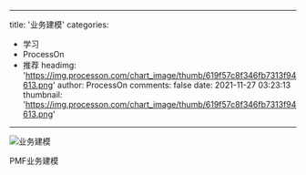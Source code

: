 
---
title: '业务建模'
categories: 
 - 学习
 - ProcessOn
 - 推荐
headimg: 'https://img.processon.com/chart_image/thumb/619f57c8f346fb7313f94613.png'
author: ProcessOn
comments: false
date: 2021-11-27 03:23:13
thumbnail: 'https://img.processon.com/chart_image/thumb/619f57c8f346fb7313f94613.png'
---

<div>   
<img class="thumb" alt="业务建模" src="https://img.processon.com/chart_image/thumb/619f57c8f346fb7313f94613.png" referrerpolicy="no-referrer">
<p>PMF业务建模</p>  
</div>
            